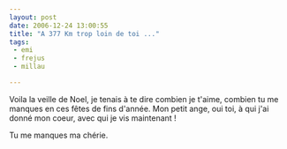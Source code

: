 ```yaml
---
layout: post
date: 2006-12-24 13:00:55
title: "A 377 Km trop loin de toi ..."
tags:
 - emi
 - frejus
 - millau

---
```


Voila la veille de Noel, je tenais à te dire combien je t'aime, combien tu me manques en ces fêtes de fins d'année. Mon petit ange, oui toi, à qui j'ai donné mon coeur, avec qui je vis maintenant !

Tu me manques ma chérie.
